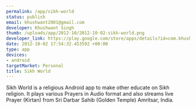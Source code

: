 ```yaml
--- 
permalink: /app/sikh-world
status: publish
email: khushwant2001@gmail.com
developer: Khushwant Singh
thumb: /uploads/app/2012-10/2012-10-02-sikh-world.png
developer_link: https://play.google.com/store/apps/details?id=com.khushwant.sikhworld
date: 2012-10-02 17:54:32.453592 +00:00
type: app
devices: 
- android
targetMarket: Personal
title: Sikh World
---
```


Sikh World is a religious Android app to make other educate on Sikh religion. It plays various Prayers in Audio format and also streams live Prayer (Kirtan) from Sri Darbar Sahib (Golden Temple) Amritsar, India.
